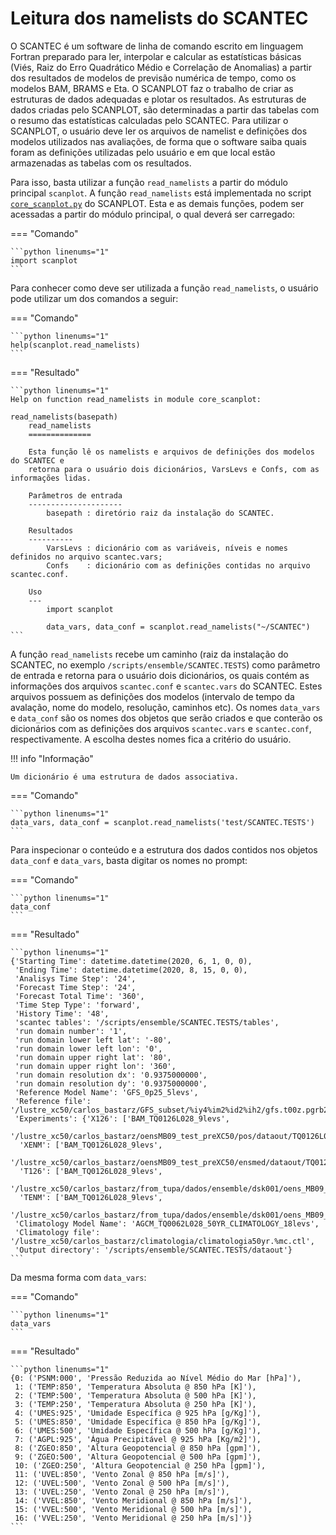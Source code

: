 # Leitura dos namelists do SCANTEC

O SCANTEC é um software de linha de comando escrito em linguagem Fortran preparado para ler, interpolar e calcular as estatísticas básicas (Viés, Raiz do Erro Quadrático Médio e Correlação de Anomalias) a partir dos resultados de modelos de previsão numérica de tempo, como os modelos BAM, BRAMS e Eta. O SCANPLOT faz o trabalho de criar as estruturas de dados adequadas e plotar os resultados. As estruturas de dados criadas pelo SCANPLOT, são determinadas a partir das tabelas com o resumo das estatísticas calculadas pelo SCANTEC. Para utilizar o SCANPLOT, o usuário deve ler os arquivos de namelist e definições dos modelos utilizados nas avaliações, de forma que o software saiba quais foram as definições utilizadas pelo usuário e em que local estão armazenadas as tabelas com os resultados.

Para isso, basta utilizar a função `read_namelists` a partir do módulo principal `scanplot`. A função `read_namelists` está implementada no script [`core_scanplot.py`](https://github.com/GAM-DIMNT-CPTEC/SCANPLOT/blob/master/core_scanplot.py) do SCANPLOT. Esta e as demais funções, podem ser acessadas a partir do módulo principal, o qual deverá ser carregado:


=== "Comando"

    ```python linenums="1"
    import scanplot
    ```

Para conhecer como deve ser utilizada a função `read_namelists`, o usuário pode utilizar um dos comandos a seguir:

=== "Comando"

    ```python linenums="1"
    help(scanplot.read_namelists)
    ```

=== "Resultado"

    ```python linenums="1"
    Help on function read_namelists in module core_scanplot:
    
    read_namelists(basepath)
        read_namelists
        ==============
        
        Esta função lê os namelists e arquivos de definições dos modelos do SCANTEC e
        retorna para o usuário dois dicionários, VarsLevs e Confs, com as informações lidas.
        
        Parâmetros de entrada
        ---------------------
            basepath : diretório raiz da instalação do SCANTEC.
            
        Resultados
        ----------
            VarsLevs : dicionário com as variáveis, níveis e nomes definidos no arquivo scantec.vars;
            Confs    : dicionário com as definições contidas no arquivo scantec.conf.
        
        Uso
        ---
            import scanplot
            
            data_vars, data_conf = scanplot.read_namelists("~/SCANTEC")
    ```


A função `read_namelists` recebe um caminho (raiz da instalação do SCANTEC, no exemplo `/scripts/ensemble/SCANTEC.TESTS`) como parâmetro de entrada e retorna para o usuário dois dicionários, os quais contém as informações dos arquivos `scantec.conf` e `scantec.vars` do SCANTEC. Estes arquivos possuem as definições dos modelos (intervalo de tempo da avalação, nome do modelo, resolução, caminhos etc). Os nomes `data_vars` e `data_conf` são os nomes dos objetos que serão criados e que conterão os dicionários com as definições dos arquivos `scantec.vars` e `scantec.conf`, respectivamente. A escolha destes nomes fica a critério do usuário.

!!! info "Informação"

    Um dicionário é uma estrutura de dados associativa.


=== "Comando"

    ```python linenums="1"
    data_vars, data_conf = scanplot.read_namelists('test/SCANTEC.TESTS')
    ```

Para inspecionar o conteúdo e a estrutura dos dados contidos nos objetos `data_conf` e `data_vars`, basta digitar os nomes no prompt:

=== "Comando"

    ```python linenums="1"
    data_conf
    ```

=== "Resultado"

    ```python linenums="1"
    {'Starting Time': datetime.datetime(2020, 6, 1, 0, 0),
     'Ending Time': datetime.datetime(2020, 8, 15, 0, 0),
     'Analisys Time Step': '24',
     'Forecast Time Step': '24',
     'Forecast Total Time': '360',
     'Time Step Type': 'forward',
     'History Time': '48',
     'scantec tables': '/scripts/ensemble/SCANTEC.TESTS/tables',
     'run domain number': '1',
     'run domain lower left lat': '-80',
     'run domain lower left lon': '0',
     'run domain upper right lat': '80',
     'run domain upper right lon': '360',
     'run domain resolution dx': '0.9375000000',
     'run domain resolution dy': '0.9375000000',
     'Reference Model Name': 'GFS_0p25_5levs',
     'Reference file': '/lustre_xc50/carlos_bastarz/GFS_subset/%iy4%im2%id2%ih2/gfs.t00z.pgrb2.0p25.f000.%iy4%im2%id2%ih2.ctl',
     'Experiments': {'X126': ['BAM_TQ0126L028_9levs',
       '/lustre_xc50/carlos_bastarz/oensMB09_test_preXC50/pos/dataout/TQ0126L028/%iy4%im2%id2%ih2/NMC/GPOSNMC%iy4%im2%id2%ih2%fy4%fm2%fd2%fh2P.fct.TQ0126L028.ctl'],
      'XENM': ['BAM_TQ0126L028_9levs',
       '/lustre_xc50/carlos_bastarz/oensMB09_test_preXC50/ensmed/dataout/TQ0126L028/%iy4%im2%id2%ih2/GPOSENM%iy4%im2%id2%ih2%fy4%fm2%fd2%fh2P.fct.TQ0126L028.ctl'],
      'T126': ['BAM_TQ0126L028_9levs',
       '/lustre_xc50/carlos_bastarz/from_tupa/dados/ensemble/dsk001/oens_MB09_tupa/pos/dataout/TQ0126L028/%iy4%im2%id2%ih2/NMC/GPOSNMC%iy4%im2%id2%ih2%fy4%fm2%fd2%fh2P.fct.TQ0126L028.ctl'],
      'TENM': ['BAM_TQ0126L028_9levs',
       '/lustre_xc50/carlos_bastarz/from_tupa/dados/ensemble/dsk001/oens_MB09_tupa/ensmed/dataout/TQ0126L028/%iy4%im2%id2%ih2/GPOSENM%iy4%im2%id2%ih2%fy4%fm2%fd2%fh2P.fct.TQ0126L028.ctl']},
     'Climatology Model Name': 'AGCM_TQ0062L028_50YR_CLIMATOLOGY_18levs',
     'Climatology file': '/lustre_xc50/carlos_bastarz/climatologia/climatologia50yr.%mc.ctl',
     'Output directory': '/scripts/ensemble/SCANTEC.TESTS/dataout'}
    ```

Da mesma forma com `data_vars`:

=== "Comando"

    ```python linenums="1"
    data_vars
    ```

=== "Resultado"

    ```python linenums="1"
    {0: ('PSNM:000', 'Pressão Reduzida ao Nível Médio do Mar [hPa]'),
     1: ('TEMP:850', 'Temperatura Absoluta @ 850 hPa [K]'),
     2: ('TEMP:500', 'Temperatura Absoluta @ 500 hPa [K]'),
     3: ('TEMP:250', 'Temperatura Absoluta @ 250 hPa [K]'),
     4: ('UMES:925', 'Umidade Específica @ 925 hPa [g/Kg]'),
     5: ('UMES:850', 'Umidade Específica @ 850 hPa [g/Kg]'),
     6: ('UMES:500', 'Umidade Específica @ 500 hPa [g/Kg]'),
     7: ('AGPL:925', 'Água Precipitável @ 925 hPa [Kg/m2]'),
     8: ('ZGEO:850', 'Altura Geopotencial @ 850 hPa [gpm]'),
     9: ('ZGEO:500', 'Altura Geopotencial @ 500 hPa [gpm]'),
     10: ('ZGEO:250', 'Altura Geopotencial @ 250 hPa [gpm]'),
     11: ('UVEL:850', 'Vento Zonal @ 850 hPa [m/s]'),
     12: ('UVEL:500', 'Vento Zonal @ 500 hPa [m/s]'),
     13: ('UVEL:250', 'Vento Zonal @ 250 hPa [m/s]'),
     14: ('VVEL:850', 'Vento Meridional @ 850 hPa [m/s]'),
     15: ('VVEL:500', 'Vento Meridional @ 500 hPa [m/s]'),
     16: ('VVEL:250', 'Vento Meridional @ 250 hPa [m/s]')}
    ```
